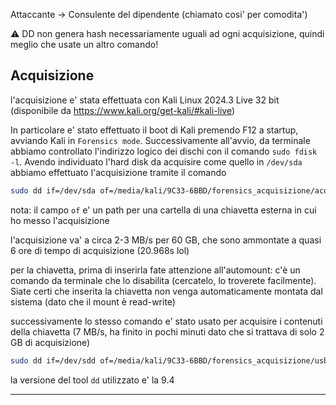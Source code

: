 Attaccante -> Consulente del dipendente (chiamato cosi' per comodita')

⚠ DD non genera hash necessariamente uguali ad ogni acquisizione, quindi meglio che usate un altro comando!

## Acquisizione

l'acquisizione e' stata effettuata con Kali Linux 2024.3 Live 32 bit (disponibile da https://www.kali.org/get-kali/#kali-live)

In particolare e' stato effettuato il boot di Kali premendo F12 a startup, avviando Kali in `Forensics mode`.
Successivamente all'avvio, da terminale abbiamo controllato l'indirizzo logico dei dischi con il comando `sudo fdisk -l`.
Avendo individuato l'hard disk da acquisire come quello in `/dev/sda` abbiamo effettuato l'acquisizione tramite il comando

```bash
sudo dd if=/dev/sda of=/media/kali/9C33-6BBD/forensics_acquisizione/acq.img bs=512 conv=noerror,sync status=progress iflag=fullblock
```
nota: il campo `of` e' un path per una cartella di una chiavetta esterna in cui ho messo l'acquisizione

l'acquisizione va' a circa 2-3 MB/s per 60 GB, che sono ammontate a quasi 6 ore di tempo di acquisizione (20.968s lol)

per la chiavetta, prima di inserirla fate attenzione all'automount: c'è un comando da terminale che lo disabilita (cercatelo, lo troverete facilmente). Siate certi che inserita la chiavetta non venga automaticamente montata dal sistema (dato che il mount è read-write)

successivamente lo stesso comando e' stato usato per acquisire i contenuti della chiavetta (7 MB/s, ha finito in pochi minuti dato che si trattava di solo 2 GB di acquisizione)
```bash
sudo dd if=/dev/sdd of=/media/kali/9C33-6BBD/forensics_acquisizione/usb.img bs=512 conv=noerror,sync status=progress iflag=fullblock
```

la versione del tool `dd` utilizzato e' la 9.4

---


